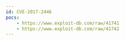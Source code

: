 ```yaml
---
id: CVE-2017-2446
pocs:
    - https://www.exploit-db.com/raw/41741
    - https://www.exploit-db.com/raw/41742
---
```

